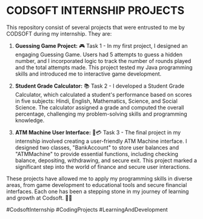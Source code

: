 
# CODSOFT INTERNSHIP PROJECTS

This repository consist of several projects that were entrusted to me by CODSOFT during my internship. They are:

1. **Guessing Game Project:**
   🎮 Task 1 - In my first project, I designed an engaging Guessing Game. Users had 5 attempts to guess a hidden number, and I incorporated logic to track the number of rounds played and the total attempts made. This project tested my Java programming skills and introduced me to interactive game development.

2. **Student Grade Calculator:**
   📚 Task 2 - I developed a Student Grade Calculator, which calculated a student's performance based on scores in five subjects: Hindi, English, Mathematics, Science, and Social Science. The calculator assigned a grade and computed the overall percentage, challenging my problem-solving skills and programming knowledge.

3. **ATM Machine User Interface:**
   🏦💳 Task 3 - The final project in my internship involved creating a user-friendly ATM Machine interface. I designed two classes, "BankAccount" to store user balances and "ATMMachine" to provide essential functions, including checking balance, depositing, withdrawing, and secure exit. This project marked a significant step into the world of finance and secure user interactions.

These projects have allowed me to apply my programming skills in diverse areas, from game development to educational tools and secure financial interfaces. Each one has been a stepping stone in my journey of learning and growth at Codsoft. 🚀🌟 

#CodsoftInternship 
#CodingProjects 
#LearningAndDevelopment

